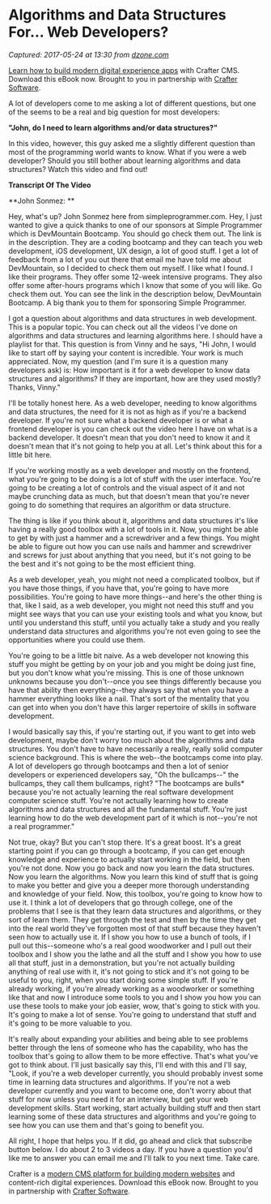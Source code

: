 # Algorithms and Data Structures For… Web Developers?

_Captured: 2017-05-24 at 13:30 from [dzone.com](https://dzone.com/articles/algorithms-amp-data-structures-for-web-developers?edition=299096&utm_source=Daily%20Digest&utm_medium=email&utm_campaign=dd%202017-05-23)_

[Learn how to build modern digital experience apps](https://dzone.com/go?i=190130&u=http%3A%2F%2Fwww.craftersoftware.com%2Fresources%2Flp%3Fid%3D%2Fmodern-web-dev-with-java%26t%3Deb) with Crafter CMS. Download this eBook now. Brought to you in partnership with [Crafter Software](https://dzone.com/go?i=190130&u=http%3A%2F%2Fwww.craftersoftware.com%2Fresources%2Flp%3Fid%3D%2Fmodern-web-dev-with-java%26t%3Deb).

A lot of developers come to me asking a lot of different questions, but one of the seems to be a real and big question for most developers:

**"John, do I need to learn algorithms and/or data structures?"**

In this video, however, this guy asked me a slightly different question than most of the programming world wants to know. What if you were a web developer? Should you still bother about learning algorithms and data structures? Watch this video and find out!

**Transcript Of The Video**

**John Sonmez: **

Hey, what's up? John Sonmez here from simpleprogrammer.com. Hey, I just wanted to give a quick thanks to one of our sponsors at Simple Programmer which is DevMountain Bootcamp. You should go check them out. The link is in the description. They are a coding bootcamp and they can teach you web development, iOS development, UX design, a lot of good stuff. I get a lot of feedback from a lot of you out there that email me have told me about DevMountain, so I decided to check them out myself. I like what I found. I like their programs. They offer some 12-week intensive programs. They also offer some after-hours programs which I know that some of you will like. Go check them out. You can see the link in the description below, DevMountain Bootcamp. A big thank you to them for sponsoring Simple Programmer.

I got a question about algorithms and data structures in web development. This is a popular topic. You can check out all the videos I've done on algorithms and data structures and learning algorithms here. I should have a playlist for that. This question is from Vinny and he says, "Hi John, I would like to start off by saying your content is incredible. Your work is much appreciated. Now, my question (and I'm sure it is a question many developers ask) is: How important is it for a web developer to know data structures and algorithms? If they are important, how are they used mostly? Thanks, Vinny."

I'll be totally honest here. As a web developer, needing to know algorithms and data structures, the need for it is not as high as if you're a backend developer. If you're not sure what a backend developer is or what a frontend developer is you can check out the video here I have on what is a backend developer. It doesn't mean that you don't need to know it and it doesn't mean that it's not going to help you at all. Let's think about this for a little bit here.

If you're working mostly as a web developer and mostly on the frontend, what you're going to be doing is a lot of stuff with the user interface. You're going to be creating a lot of controls and the visual aspect of it and not maybe crunching data as much, but that doesn't mean that you're never going to do something that requires an algorithm or data structure.

The thing is like if you think about it, algorithms and data structures it's like having a really good toolbox with a lot of tools in it. Now, you might be able to get by with just a hammer and a screwdriver and a few things. You might be able to figure out how you can use nails and hammer and screwdriver and screws for just about anything that you need, but it's not going to be the best and it's not going to be the most efficient thing.

As a web developer, yeah, you might not need a complicated toolbox, but if you have those things, if you have that, you're going to have more possibilities. You're going to have more things--and here's the other thing is that, like I said, as a web developer, you might not need this stuff and you might see ways that you can use your existing tools and what you know, but until you understand this stuff, until you actually take a study and you really understand data structures and algorithms you're not even going to see the opportunities where you could use them.

You're going to be a little bit naive. As a web developer not knowing this stuff you might be getting by on your job and you might be doing just fine, but you don't know what you're missing. This is one of those unknown unknowns because you don't--once you see things differently because you have that ability then everything--they always say that when you have a hammer everything looks like a nail. That's sort of the mentality that you can get into when you don't have this larger repertoire of skills in software development.

I would basically say this, if you're starting out, if you want to get into web development, maybe don't worry too much about the algorithms and data structures. You don't have to have necessarily a really, really solid computer science background. This is where the web--the bootcamps come into play. A lot of developers go through bootcamps and then a lot of senior developers or experienced developers say, "Oh the bullcamps--" the bullcamps, they call them bullcamps, right? "The bootcamps are bulls* because you're not actually learning the real software development computer science stuff. You're not actually learning how to create algorithms and data structures and all the fundamental stuff. You're just learning how to do the web development part of it which is not--you're not a real programmer."

Not true, okay? But you can't stop there. It's a great boost. It's a great starting point if you can go through a bootcamp, if you can get enough knowledge and experience to actually start working in the field, but then you're not done. Now you go back and now you learn the data structures. Now you learn the algorithms. Now you learn this kind of stuff that is going to make you better and give you a deeper more thorough understanding and knowledge of your field. Now, this toolbox, you're going to know how to use it. I think a lot of developers that go through college, one of the problems that I see is that they learn data structures and algorithms, or they sort of learn them. They get through the test and then by the time they get into the real world they've forgotten most of that stuff because they haven't seen how to actually use it. If I show you how to use a bunch of tools, if I pull out this--someone who's a real good woodworker and I pull out their toolbox and I show you the lathe and all the stuff and I show you how to use all that stuff, just in a demonstration, but you're not actually building anything of real use with it, it's not going to stick and it's not going to be useful to you, right, when you start doing some simple stuff. If you're already working, if you're already working as a woodworker or something like that and now I introduce some tools to you and I show you how you can use these tools to make your job easier, wow, that's going to stick with you. It's going to make a lot of sense. You're going to understand that stuff and it's going to be more valuable to you.

It's really about expanding your abilities and being able to see problems better through the lens of someone who has the capability, who has the toolbox that's going to allow them to be more effective. That's what you've got to think about. I'll just basically say this, I'll end with this and I'll say, "Look, if you're a web developer currently, you should probably invest some time in learning data structures and algorithms. If you're not a web developer currently and you want to become one, don't worry about that stuff for now unless you need it for an interview, but get your web development skills. Start working, start actually building stuff and then start learning some of these data structures and algorithms and you're going to see how you can use them and that's going to benefit you.

All right, I hope that helps you. If it did, go ahead and click that subscribe button below. I do about 2 to 3 videos a day. If you have a question you'd like me to answer you can email me and I'll talk to you next time. Take care.

Crafter is a [modern CMS platform for building modern websites](https://dzone.com/go?i=190131&u=http%3A%2F%2Fwww.craftersoftware.com%2Fresources%2Flp%3Fid%3D%2Fmodern-web-dev-with-java%26t%3Deb) and content-rich digital experiences. Download this eBook now. Brought to you in partnership with [Crafter Software](https://dzone.com/go?i=190131&u=http%3A%2F%2Fwww.craftersoftware.com%2Fresources%2Flp%3Fid%3D%2Fmodern-web-dev-with-java%26t%3Deb).
